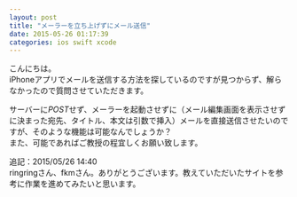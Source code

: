 ```yaml
---
layout: post
title: "メーラーを立ち上げずにメール送信"
date: 2015-05-26 01:17:39
categories: ios swift xcode
---
```

<p>こんにちは。<br>
iPhoneアプリでメールを送信する方法を探しているのですが見つからず、解らなかったので質問させていただきます。</p>

<p>サーバーに<em>POST</em>せず、メーラーを起動させずに（メール編集画面を表示させずに決まった宛先、タイトル、本文は引数で挿入）メールを直接送信させたいのですが、そのような機能は可能なんでしょうか？<br>
また、可能であればご教授の程宜しくお願い致します。</p>

<p>追記：2015/05/26 14:40<br>
ringringさん、fkmさん。ありがとうございます。教えていただいたサイトを参考に作業を進めてみたいと思います。</p>
